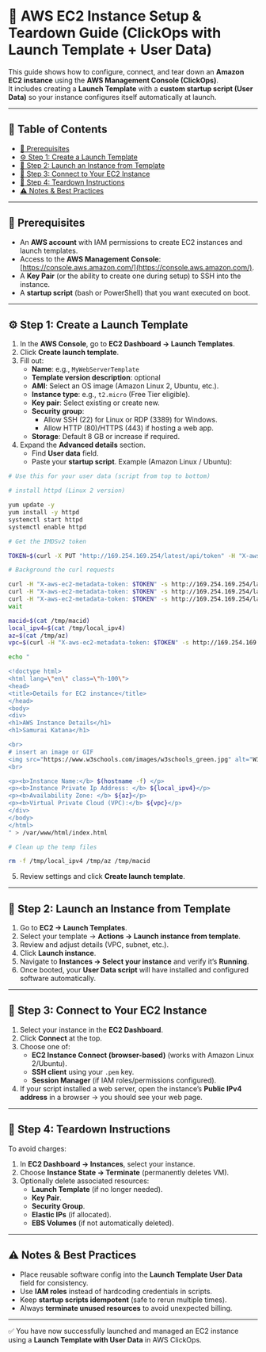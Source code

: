 # 🚀 AWS EC2 Instance Setup & Teardown Guide (ClickOps with Launch Template + User Data)

This guide shows how to configure, connect, and tear down an **Amazon EC2 instance** using the **AWS Management Console (ClickOps)**.  
It includes creating a **Launch Template** with a **custom startup script (User Data)** so your instance configures itself automatically at launch.

---

## 📑 Table of Contents

-   [🔑 Prerequisites](#-prerequisites)
-   [⚙️ Step 1: Create a Launch Template](#️-step-1-create-a-launch-template)
-   [🚀 Step 2: Launch an Instance from Template](#-step-2-launch-an-instance-from-template)
-   [🔌 Step 3: Connect to Your EC2 Instance](#-step-3-connect-to-your-ec2-instance)
-   [🛑 Step 4: Teardown Instructions](#-step-4-teardown-instructions)
-   [⚠️ Notes & Best Practices](#️-notes--best-practices)

---

## 🔑 Prerequisites

-   An **AWS account** with IAM permissions to create EC2 instances and launch templates.
-   Access to the **AWS Management Console**: [https://console.aws.amazon.com/](https://console.aws.amazon.com/).
-   A **Key Pair** (or the ability to create one during setup) to SSH into the instance.
-   A **startup script** (bash or PowerShell) that you want executed on boot.

---

## ⚙️ Step 1: Create a Launch Template

1. In the **AWS Console**, go to **EC2 Dashboard → Launch Templates**.
2. Click **Create launch template**.
3. Fill out:
    - **Name**: e.g., `MyWebServerTemplate`
    - **Template version description**: optional
    - **AMI**: Select an OS image (Amazon Linux 2, Ubuntu, etc.).
    - **Instance type**: e.g., `t2.micro` (Free Tier eligible).
    - **Key pair**: Select existing or create new.
    - **Security group**:
        - Allow SSH (22) for Linux or RDP (3389) for Windows.
        - Allow HTTP (80)/HTTPS (443) if hosting a web app.
    - **Storage**: Default 8 GB or increase if required.
4. Expand the **Advanced details** section.
    - Find **User data** field.
    - Paste your **startup script**. Example (Amazon Linux / Ubuntu):

```bash
# Use this for your user data (script from top to bottom)

# install httpd (Linux 2 version)

yum update -y
yum install -y httpd
systemctl start httpd
systemctl enable httpd

# Get the IMDSv2 token

TOKEN=$(curl -X PUT "http://169.254.169.254/latest/api/token" -H "X-aws-ec2-metadata-token-ttl-seconds: 21600")

# Background the curl requests

curl -H "X-aws-ec2-metadata-token: $TOKEN" -s http://169.254.169.254/latest/meta-data/local-ipv4 &> /tmp/local_ipv4 &
curl -H "X-aws-ec2-metadata-token: $TOKEN" -s http://169.254.169.254/latest/meta-data/placement/availability-zone &> /tmp/az &
curl -H "X-aws-ec2-metadata-token: $TOKEN" -s http://169.254.169.254/latest/meta-data/network/interfaces/macs/ &> /tmp/macid &
wait

macid=$(cat /tmp/macid)
local_ipv4=$(cat /tmp/local_ipv4)
az=$(cat /tmp/az)
vpc=$(curl -H "X-aws-ec2-metadata-token: $TOKEN" -s http://169.254.169.254/latest/meta-data/network/interfaces/macs/${macid}/vpc-id)

echo "

<!doctype html>
<html lang=\"en\" class=\"h-100\">
<head>
<title>Details for EC2 instance</title>
</head>
<body>
<div>
<h1>AWS Instance Details</h1>
<h1>Samurai Katana</h1>

<br>
# insert an image or GIF
<img src="https://www.w3schools.com/images/w3schools_green.jpg" alt="W3Schools.com">
<br>

<p><b>Instance Name:</b> $(hostname -f) </p>
<p><b>Instance Private Ip Address: </b> ${local_ipv4}</p>
<p><b>Availability Zone: </b> ${az}</p>
<p><b>Virtual Private Cloud (VPC):</b> ${vpc}</p>
</div>
</body>
</html>
" > /var/www/html/index.html

# Clean up the temp files

rm -f /tmp/local_ipv4 /tmp/az /tmp/macid
```

5. Review settings and click **Create launch template**.

---

## 🚀 Step 2: Launch an Instance from Template

1. Go to **EC2 → Launch Templates**.
2. Select your template → **Actions → Launch instance from template**.
3. Review and adjust details (VPC, subnet, etc.).
4. Click **Launch instance**.
5. Navigate to **Instances → Select your instance** and verify it’s **Running**.
6. Once booted, your **User Data script** will have installed and configured software automatically.

---

## 🔌 Step 3: Connect to Your EC2 Instance

1. Select your instance in the **EC2 Dashboard**.
2. Click **Connect** at the top.
3. Choose one of:
    - **EC2 Instance Connect (browser-based)** (works with Amazon Linux 2/Ubuntu).
    - **SSH client** using your `.pem` key.
    - **Session Manager** (if IAM roles/permissions configured).
4. If your script installed a web server, open the instance’s **Public IPv4 address** in a browser → you should see your web page.

---

## 🛑 Step 4: Teardown Instructions

To avoid charges:

1. In **EC2 Dashboard → Instances**, select your instance.
2. Choose **Instance State → Terminate** (permanently deletes VM).
3. Optionally delete associated resources:
    - **Launch Template** (if no longer needed).
    - **Key Pair**.
    - **Security Group**.
    - **Elastic IPs** (if allocated).
    - **EBS Volumes** (if not automatically deleted).

---

## ⚠️ Notes & Best Practices

-   Place reusable software config into the **Launch Template User Data** field for consistency.
-   Use **IAM roles** instead of hardcoding credentials in scripts.
-   Keep **startup scripts idempotent** (safe to rerun multiple times).
-   Always **terminate unused resources** to avoid unexpected billing.

---

✅ You have now successfully launched and managed an EC2 instance using a **Launch Template with User Data** in AWS ClickOps.
```
